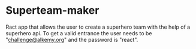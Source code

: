 # Superteam-maker
Ract app that allows the user to create a superhero team with the help of a superhero api.
To get a valid entrance the user needs to be "challenge@alkemy.org" and the password is "react".
